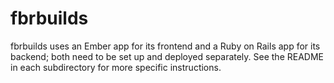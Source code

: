 # fbrbuilds

fbrbuilds uses an Ember app for its frontend and a Ruby on Rails app for its backend; both need to be set up and deployed separately. See the README in each subdirectory for more specific instructions.